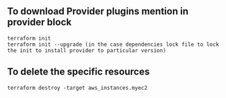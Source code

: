 
## To **download Provider plugins** mention in provider block
```
terraform init
terraform init --upgrade (in the case dependencies lock file to lock the init to install provider to particular version)
```

## To **delete** the specific resources
```
terraform destroy -target aws_instances.myec2
```
